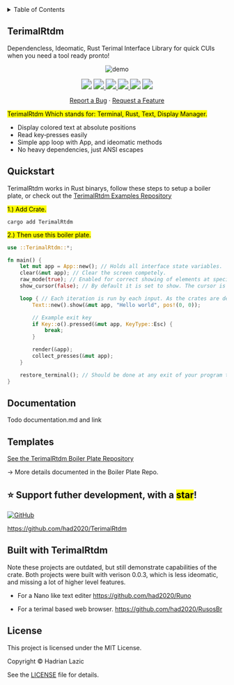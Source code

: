 <details>
<summary>Table of Contents</summary>

- [⏱️ Quickstart](#quickstart)
- [📚 Documentation](#documentation)
- [🧩 Templates](#templates)
- [👁️ Built with TerimalRtdm](#built-with-TerimalRtdm)
- [⭐️ Leave a star!](#⭐️-Support-futher-development,-with-a-<mark>star</mark>!)
- [⌨️ Contributing](#contributing)
- [📄 License](#license)

</details>

## TerimalRtdm
Dependencless, Ideomatic, Rust Terimal Interface Library for quick CUIs when you need a tool ready pronto!

<p align="center">
  <img src="https://github.com/user-attachments/assets/f0b8b933-910f-473c-8d1f-ef9c9d54ca1c" alt="demo" />
</p>

<div align="center">
  <!-- MSRV -->
  <img src="https://img.shields.io/badge/Rust%20MSRV-1.78.0-brightgreen" style="zoom:150%;" />

  <!-- crates.io -->
  <a href="https://crates.io/crates/TerimalRtdm">
    <img src="https://img.shields.io/crates/v/TerimalRtdm.svg" style="zoom:150%;" />
    <img src="https://img.shields.io/crates/d/TerimalRtdm.svg" style="zoom:150%;" />
  </a>

  <!-- docs.rs -->
  <a href="https://docs.rs/TerimalRtdm">
    <img src="https://docs.rs/TerimalRtdm/badge.svg" style="zoom:150%;" />
  </a>

  <!-- License -->
  <img src="https://img.shields.io/crates/l/TerimalRtdm" style="zoom:150%;" />

  <!-- GitHub stars -->
  <a href="https://github.com/had2020/TerimalRtdm/stargazers">
    <img src="https://img.shields.io/github/stars/had2020/TerimalRtdm?style=social" style="zoom:150%;" />
  </a>

  [Report a Bug](https://github.com/had2020/TerimalRtdm/issues/new?labels=bug&template=bug_report.md) · [Request a Feature](https://github.com/had2020/TerimalRtdm/issues/new?labels=enhancement&template=feature_request.md) 

</div>

<mark>TerimalRtdm<mark> Which stands for: Terminal, Rust, Text, Display Manager.

- Display colored text at absolute positions
- Read key‑presses easily
- Simple app loop with App, and ideomatic methods
- No heavy dependencies, just ANSI escapes

## Quickstart

TerimalRtdm works in Rust binarys, follow these steps to setup a boiler plate, or check out the [TerimalRtdm Examples Repository](https://github.com/had2020/TerimalRtdm-examples)

<mark>1.) Add Crate.<mark> 

```shell
cargo add TerimalRtdm
```

<mark>2.) Then use this boiler plate.</mark>

```rust
use ::TerimalRtdm::*;

fn main() {
    let mut app = App::new(); // Holds all interface state variables.
    clear(&mut app); // Clear the screen competely.
    raw_mode(true); // Enabled for correct showing of elements at specific positions.
    show_cursor(false); // By default it is set to show. The cursor is off, since we don't need to move it.

    loop { // Each iteration is run by each input. As the crates are designed as a intermediate type UI.
        Text::new().show(&mut app, "Hello world", pos!(0, 0));

        // Example exit key
        if Key::o().pressed(&mut app, KeyType::Esc) {
            break;
        }

        render(&app);
        collect_presses(&mut app);
    }

    restore_terminal(); // Should be done at any exit of your program to restore the terminal defaults.
}
```

## Documentation

Todo documentation.md and link

## Templates

[See the TerimalRtdm Boiler Plate Repository](https://github.com/had2020/TerimalRtdm-examples)

-> More details documented in the Boiler Plate Repo.

## ⭐️ Support futher development, with a <mark>star</mark>!

[![GitHub](https://img.shields.io/badge/github-had2020%2FTerimalRtdm-blue?logo=github)](https://github.com/had2020/TerimalRtdm)

https://github.com/had2020/TerimalRtdm

## Built with TerimalRtdm
Note these projects are outdated, but still demonstrate capabilities of the crate.
Both projects were built with verison 0.0.3, which is less ideomatic, and missing a lot of higher level features.

- For a Nano like text editer
https://github.com/had2020/Runo

- For a terimal based web browser.
https://github.com/had2020/RusosBr

## License

This project is licensed under the MIT License.

Copyright © Hadrian Lazic

See the [LICENSE](./LICENSE) file for details.


